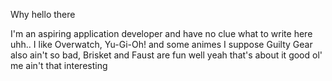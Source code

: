 Why hello there

I'm an aspiring application developer and have no clue what to write here
uhh..
I like Overwatch, Yu-Gi-Oh! and some animes I suppose
Guilty Gear also ain't so bad, Brisket and Faust are fun
well yeah 
that's about it
good ol' me ain't that interesting
